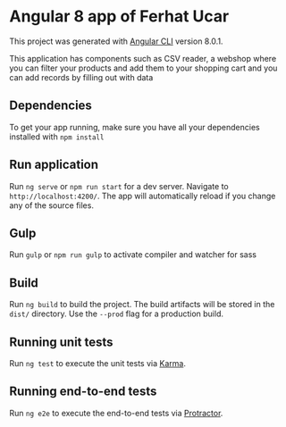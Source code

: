 # Angular 8 app of Ferhat Ucar

This project was generated with [Angular CLI](https://github.com/angular/angular-cli) version 8.0.1.

This application has components such as CSV reader, a webshop where you can filter your products and add them to your shopping cart and you can add records by filling out with data

## Dependencies

To get your app running, make sure you have all your dependencies installed with `npm install`

## Run application

Run `ng serve` or `npm run start` for a dev server. Navigate to `http://localhost:4200/`. The app will automatically reload if you change any of the source files.

## Gulp

Run `gulp` or `npm run gulp` to activate compiler and watcher for sass

## Build

Run `ng build` to build the project. The build artifacts will be stored in the `dist/` directory. Use the `--prod` flag for a production build.

## Running unit tests

Run `ng test` to execute the unit tests via [Karma](https://karma-runner.github.io).

## Running end-to-end tests

Run `ng e2e` to execute the end-to-end tests via [Protractor](http://www.protractortest.org/).
